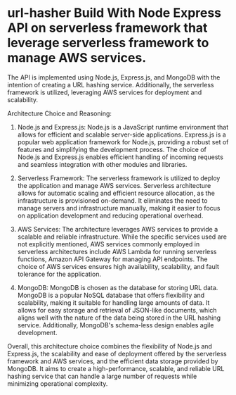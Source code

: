 <!--
title: 'url-hasher'
description: 'Used to hashed URL'
layout: Doc
platform: AWS
language: nodeJS
authorLink: 'https://github.com/shobhamrj'
authorName: 'Shobham Rajak'
-->

# url-hasher Build With Node Express API on serverless framework that leverage serverless framework to manage AWS services.
The API is implemented using Node.js, Express.js, and MongoDB with the intention of creating a URL hashing service. Additionally, the serverless framework is utilized, leveraging AWS services for deployment and scalability.

Architecture Choice and Reasoning:

1. Node.js and Express.js: Node.js is a JavaScript runtime environment that allows for efficient and scalable server-side applications. Express.js is a popular web application framework for Node.js, providing a robust set of features and simplifying the development process. The choice of Node.js and Express.js enables efficient handling of incoming requests and seamless integration with other modules and libraries.

2. Serverless Framework: The serverless framework is utilized to deploy the application and manage AWS services. Serverless architecture allows for automatic scaling and efficient resource allocation, as the infrastructure is provisioned on-demand. It eliminates the need to manage servers and infrastructure manually, making it easier to focus on application development and reducing operational overhead.

3. AWS Services: The architecture leverages AWS services to provide a scalable and reliable infrastructure. While the specific services used are not explicitly mentioned, AWS services commonly employed in serverless architectures include AWS Lambda for running serverless functions, Amazon API Gateway for managing API endpoints. The choice of AWS services ensures high availability, scalability, and fault tolerance for the application.

4. MongoDB: MongoDB is chosen as the database for storing URL data. MongoDB is a popular NoSQL database that offers flexibility and scalability, making it suitable for handling large amounts of data. It allows for easy storage and retrieval of JSON-like documents, which aligns well with the nature of the data being stored in the URL hashing service. Additionally, MongoDB's schema-less design enables agile development.

Overall, this architecture choice combines the flexibility of Node.js and Express.js, the scalability and ease of deployment offered by the serverless framework and AWS services, and the efficient data storage provided by MongoDB. It aims to create a high-performance, scalable, and reliable URL hashing service that can handle a large number of requests while minimizing operational complexity.
